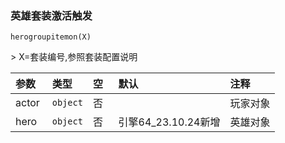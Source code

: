 ### 英雄套装激活触发

`herogroupitemon(X)`

&gt; X=套装编号,参照套装配置说明

| 参数  | 类型     | 空   | 默认                | 注释     |
| :---- | :------- | :--- | :------------------ | :------- |
| actor | `object` | 否   |                     | 玩家对象 |
| hero  | `object` | 否   | 引擎64_23.10.24新增 | 英雄对象 |

